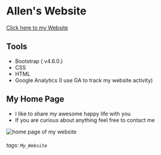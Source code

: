 # Allen's Website
[Click here to my Website](https://allenlin316.github.io/)

## Tools
* Bootstrap ( v4.6.0.)
* CSS
* HTML
* Google Analytics (I use GA to track my website activity)

## My Home Page
* I like to share my awesome happy life with you
* If you are curious about anything feel free to contact me
          

![home page of my website](https://i.imgur.com/KMNbfFg.jpg)

###### tags: `My_Website`
